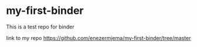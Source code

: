 # my-first-binder


This is a test repo for binder


link to my repo https://github.com/enezermjema/my-first-binder/tree/master

